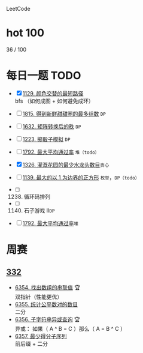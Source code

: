 LeetCode
# hot 100   
36 / 100  

#  每日一题 TODO
- [x] [1129. 颜色交替的最短路径](https://leetcode.cn/problems/shortest-path-with-alternating-colors/submissions/)  
        bfs （如何成图 + 如何避免成环）
- [ ] [1815. 得到新鲜甜甜圈的最多组数](https://leetcode.cn/problems/maximum-number-of-groups-getting-fresh-donuts/) `DP`
- [ ] [1632. 矩阵转换后的秩](https://leetcode.cn/problems/rank-transform-of-a-matrix/) `DP`
- [ ] [1223. 掷骰子模拟](https://leetcode.cn/problems/dice-roll-simulation/) `DP`  
- [ ] [1792. 最大平均通过率](https://leetcode.cn/problems/maximum-average-pass-ratio/) `堆（todo）`  
- [x] [1326. 灌溉花园的最少水龙头数目]()`贪心`     
- [ ] [1139. 最大的以 1 为边界的正方形](https://leetcode.cn/problems/largest-1-bordered-square/) `枚举`，`DP（todo）`  
- [ ] 1238. 循环码排列   
- [ ] 1140. 石子游戏 II`DP`  
- [ ]  [1792. 最大平均通过率](https://leetcode.cn/problems/maximum-average-pass-ratio/)`堆`  


# 周赛
## [332](https://leetcode.cn/circle/discuss/ayE0iI/)
* [6354. 找出数组的串联值](https://leetcode.cn/problems/find-the-array-concatenation-value/) 🏆     
双指针（性能更优）  
* [6355. 统计公平数对的数目](https://leetcode.cn/problems/count-the-number-of-fair-pairs/)    
二分  
* [6356. 子字符串异或查询](https://leetcode.cn/problems/substring-xor-queries/) 🏆    
异或： 如果（ A ^ B = C ）那么（ A = B ^ C ）   
* [6357. 最少得分子序列](https://leetcode.cn/problems/subsequence-with-the-minimum-score/)    
前后缀 + 二分
